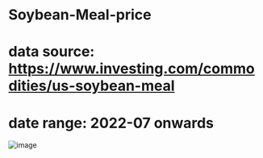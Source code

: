 # Soybean-Meal-price
# data source: https://www.investing.com/commodities/us-soybean-meal
# date range: 2022-07 onwards
![image](https://github.com/user-attachments/assets/e79e984e-b0f2-4471-974f-e2fb7a30168a)


